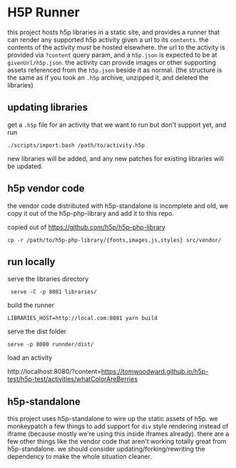 
# H5P Runner

this project hosts h5p libraries in a static site, and provides a runner that can render any supported
h5p activity given a url to its `contents`. the contents of the activity must be hosted elsewhere. the
url to the activity is provided via `?content` query param, and a `h5p.json` is expected to be at 
`givenUrl/h5p.json`. the activity can provide images or other supporting assets referenced from the `h5p.json`
beside it as normal. (the structure is the same as if you took an `.h5p` archive, unzipped it, and deleted the 
libraries)


## updating libraries

get a `.h5p` file for an activity that we want to run but don't support yet, and run

```
./scripts/import.bash /path/to/activity.h5p
```

new libraries will be added, and any new patches for existing libraries will be updated.

## h5p vendor code
the vendor code distributed with h5p-standalone is incomplete and old, we copy it out of the h5p-php-library 
and add it to this repo.

copied out of https://github.com/h5p/h5p-php-library

```
cp -r /path/to/h5p-php-library/{fonts,images,js,styles} src/vendor/
```

## run locally

serve the libraries directory

```
 serve -C -p 8081 libraries/
```

build the runner

```
LIBRARIES_HOST=http://local.com:8081 yarn build
```

serve the dist folder

```
serve -p 8080 runnder/dist/
```

load an activity

http://localhost:8080/?content=https://tomwoodward.github.io/h5p-test/h5p-test/activities/whatColorAreBerries

## h5p-standalone

this project uses h5p-standalone to wire up the static assets of h5p. we monkeypatch
a few things to add support for `div` style rendering instead of iframe (because mostly
we're using this inside iframes already). there are a few other things like the vendor
code that aren't working totally great from h5p-standalone. we should consider
updating/forking/rewriting the dependency to make the whole situation cleaner.
